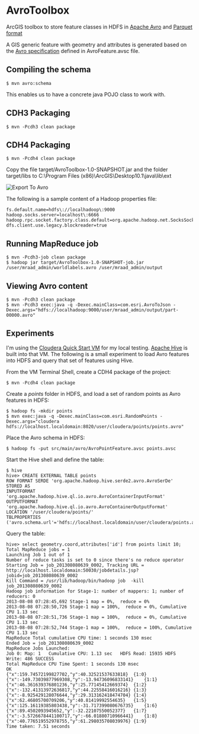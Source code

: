 AvroToolbox
===========

ArcGIS toolbox to store feature classes in HDFS in [Apache Avro](http://avro.apache.org) and [Parquet format](http://parquet.io)

A GIS generic feature with geometry and attributes is generated based on the [Avro specification](http://avro.apache.org/docs/current/spec.html) defined in AvroFeature.avsc file.

## Compiling the schema

    $ mvn avro:schema

This enables us to have a concrete java POJO class to work with.

## CDH3 Packaging

    $ mvn -Pcdh3 clean package

## CDH4 Packaging

    $ mvn -Pcdh4 clean package

Copy the file target/AvroToolbox-1.0-SNAPSHOT.jar and the folder target/libs to C:\Program Files (x86)\ArcGIS\Desktop10.1\java\lib\ext

![Export To Avro](https://dl.dropboxusercontent.com/u/2193160/ExportToAvro.png "Export To Avro")

The following is a sample content of a Hadoop properties file:

    fs.default.name=hdfs\://localhadoop\:9000
    hadoop.socks.server=localhost\:6666
    hadoop.rpc.socket.factory.class.default=org.apache.hadoop.net.SocksSocketFactory
    dfs.client.use.legacy.blockreader=true

## Running MapReduce job

    $ mvn -Pcdh3-job clean package
    $ hadoop jar target/AvroToolbox-1.0-SNAPSHOT-job.jar /user/mraad_admin/worldlabels.avro /user/mraad_admin/output

## Viewing Avro content

    $ mvn -Pcdh3 clean package
    $ mvn -Pcdh3 exec:java -q -Dexec.mainClass=com.esri.AvroToJson -Dexec.args="hdfs://localhadoop:9000/user/mraad_admin/output/part-00000.avro"

## Experiments

I'm using the [Cloudera Quick Start VM](http://www.cloudera.com/content/support/en/downloads/download-components/download-products.html?productID=F6mO278Rvo) for my local testing.
[Apache Hive](http://hive.apache.org/) is built into that VM.
The following is a small experiment to load Avro features into HDFS and query that set of features using Hive.

From the VM Terminal Shell, create a CDH4 package of the project:

    $ mvn -Pcdh4 clean package

Create a *points* folder in HDFS, and load a set of random points as Avro features in HDFS:

    $ hadoop fs -mkdir points
    $ mvn exec:java -q -Dexec.mainClass=com.esri.RandomPoints -Dexec.args="cloudera hdfs://localhost.localdomain:8020/user/cloudera/points/points.avro"

Place the Avro schema in HDFS:

    $ hadoop fs -put src/main/avro/AvroPointFeature.avsc points.avsc

Start the Hive shell and define the table:

    $ hive
    hive> CREATE EXTERNAL TABLE points
    ROW FORMAT SERDE 'org.apache.hadoop.hive.serde2.avro.AvroSerDe'
    STORED AS
    INPUTFORMAT  'org.apache.hadoop.hive.ql.io.avro.AvroContainerInputFormat'
    OUTPUTFORMAT 'org.apache.hadoop.hive.ql.io.avro.AvroContainerOutputFormat'
    LOCATION '/user/cloudera/points/'
    TBLPROPERTIES ('avro.schema.url'='hdfs://localhost.localdomain/user/cloudera/points.avsc');

Query the table:

    hive> select geometry.coord,attributes['id'] from points limit 10;
    Total MapReduce jobs = 1
    Launching Job 1 out of 1
    Number of reduce tasks is set to 0 since there's no reduce operator
    Starting Job = job_201308080639_0002, Tracking URL = http://localhost.localdomain:50030/jobdetails.jsp?jobid=job_201308080639_0002
    Kill Command = /usr/lib/hadoop/bin/hadoop job  -kill job_201308080639_0002
    Hadoop job information for Stage-1: number of mappers: 1; number of reducers: 0
    2013-08-08 07:28:45,692 Stage-1 map = 0%,  reduce = 0%
    2013-08-08 07:28:50,726 Stage-1 map = 100%,  reduce = 0%, Cumulative CPU 1.13 sec
    2013-08-08 07:28:51,736 Stage-1 map = 100%,  reduce = 0%, Cumulative CPU 1.13 sec
    2013-08-08 07:28:52,744 Stage-1 map = 100%,  reduce = 100%, Cumulative CPU 1.13 sec
    MapReduce Total cumulative CPU time: 1 seconds 130 msec
    Ended Job = job_201308080639_0002
    MapReduce Jobs Launched:
    Job 0: Map: 1   Cumulative CPU: 1.13 sec   HDFS Read: 15935 HDFS Write: 486 SUCCESS
    Total MapReduce CPU Time Spent: 1 seconds 130 msec
    OK
    {"x":159.74572199827702,"y":40.32521537633818}	{1:0}
    {"x":-149.73039877969308,"y":-13.94736096833141}	{1:1}
    {"x":46.361639376801236,"y":25.77145412669374}	{1:2}
    {"x":-132.41313972636817,"y":44.22558416016216}	{1:3}
    {"x":-8.925429128076644,"y":29.313162418474704}	{1:4}
    {"x":62.46805700709206,"y":40.81419992554635}	{1:5}
    {"x":125.16119385803438,"y":-31.717399080676735}	{1:6}
    {"x":89.4502093945652,"y":-32.22107550052377}	{1:7}
    {"x":-3.5726678441100717,"y":-66.01880710966441}	{1:8}
    {"x":40.776519552978755,"y":61.298035708039976}	{1:9}
    Time taken: 7.51 seconds
